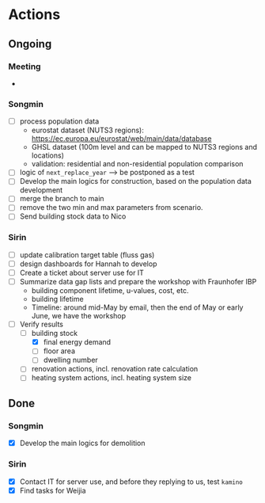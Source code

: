 # Actions

## Ongoing

### Meeting

* 

### Songmin

- [ ] process population data
  - eurostat dataset (NUTS3 regions): https://ec.europa.eu/eurostat/web/main/data/database
  - GHSL dataset (100m level and can be mapped to NUTS3 regions and locations)
  - validation: residential and non-residential population comparison
- [ ] logic of `next_replace_year` --> be postponed as a test
- [ ] Develop the main logics for construction, based on the population data development
- [ ] merge the branch to main
- [ ] remove the two min and max parameters from scenario.
- [ ] Send building stock data to Nico

### Sirin

- [ ] update calibration target table (fluss gas)
- [ ] design dashboards for Hannah to develop
- [ ] Create a ticket about server use for IT
- [ ] Summarize data gap lists and prepare the workshop with Fraunhofer IBP 
  - building component lifetime, u-values, cost, etc.
  - building lifetime
  - Timeline: around mid-May by email, then the end of May or early June, we have the workshop
- [ ] Verify results
  - [ ] building stock
    - [x] final energy demand
    - [ ] floor area
    - [ ] dwelling number
  - [ ] renovation actions, incl. renovation rate calculation
  - [ ] heating system actions, incl. heating system size

## Done

### Songmin

- [x] Develop the main logics for demolition

### Sirin

- [x] Contact IT for server use, and before they replying to us, test `kamino`
- [x] Find tasks for Weijia